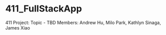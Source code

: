 # 411_FullStackApp
411 Project: Topic - TBD
Members: Andrew Hu, Milo Park, Kathlyn Sinaga, James Xiao
